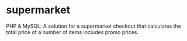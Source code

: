 # supermarket
PHP &amp; MySQL: A solution for a supermarket checkout that calculates the total price of a number of items includes promo prices.
